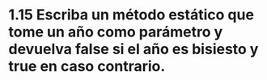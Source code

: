 # 1.15 Escriba un método estático que tome un año como parámetro y devuelva false si el año es bisiesto y true en caso contrario.